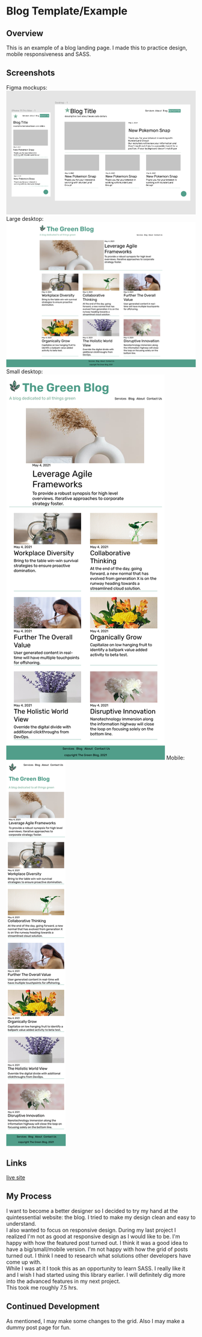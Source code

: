 # Blog Template/Example

## Overview

This is an example of a blog landing page. I made this to practice design, mobile responsiveness and SASS.

## Screenshots

Figma mockups:
![](screenshots/Figma.png)
Large desktop:
![](screenshots/big.png)
Small desktop:
![](screenshots/small.png)
Mobile:
![](screenshots/mobile.png)

## Links

[live site](https://juliaarrington.com/portfolio/green-blog/index.html)

## My Process

I want to become a better designer so I decided to try my hand at the quintessential website: the blog. I tried to make my design clean and easy to understand.\
I also wanted to focus on responsive design. During my last project I realized I'm not as good at responsive design as I would like to be. I'm happy with how the featured post turned out. I think it was a good idea to have a big/small/mobile version. I'm not happy with how the grid of posts turned out. I think I need to research what solutions other developers have come up with.\
While I was at it I took this as an opportunity to learn SASS. I really like it and I wish I had started using this library earlier. I will definitely dig more into the advanced features in my next project.\
This took me roughly 7.5 hrs.

## Continued Development

As mentioned, I may make some changes to the grid. Also I may make a dummy post page for fun.
